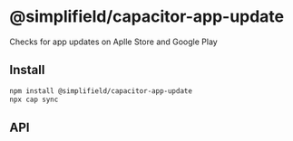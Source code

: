 # @simplifield/capacitor-app-update

Checks for app updates on Aplle Store and Google Play

## Install

```bash
npm install @simplifield/capacitor-app-update
npx cap sync
```

## API

<docgen-index></docgen-index>

<docgen-api>
<!-- run docgen to generate docs from the source -->
<!-- More info: https://github.com/ionic-team/capacitor-docgen -->
</docgen-api>
